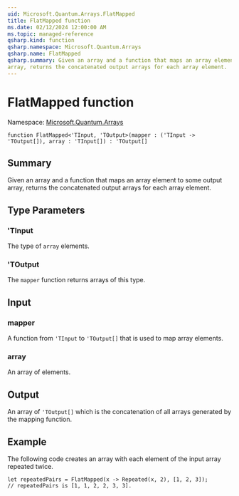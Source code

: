 ```yaml
---
uid: Microsoft.Quantum.Arrays.FlatMapped
title: FlatMapped function
ms.date: 02/12/2024 12:00:00 AM
ms.topic: managed-reference
qsharp.kind: function
qsharp.namespace: Microsoft.Quantum.Arrays
qsharp.name: FlatMapped
qsharp.summary: Given an array and a function that maps an array element to some output
array, returns the concatenated output arrays for each array element.
---
```


# FlatMapped function

Namespace: [Microsoft.Quantum.Arrays](xref:Microsoft.Quantum.Arrays)

```qsharp
function FlatMapped<'TInput, 'TOutput>(mapper : ('TInput -> 'TOutput[]), array : 'TInput[]) : 'TOutput[]
```

## Summary
Given an array and a function that maps an array element to some output
array, returns the concatenated output arrays for each array element.

## Type Parameters
### 'TInput
The type of `array` elements.
### 'TOutput
The `mapper` function returns arrays of this type.

## Input
### mapper
A function from `'TInput` to `'TOutput[]` that is used to map array elements.
### array
An array of elements.

## Output
An array of `'TOutput[]` which is the concatenation of all arrays generated by
the mapping function.

## Example
The following code creates an array with each element of the input array repeated twice.
```qsharp
let repeatedPairs = FlatMapped(x -> Repeated(x, 2), [1, 2, 3]);
// repeatedPairs is [1, 1, 2, 2, 3, 3].
```
